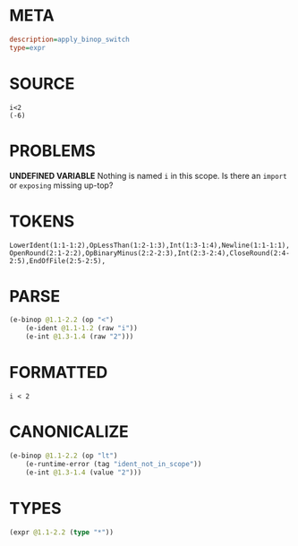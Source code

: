 # META
~~~ini
description=apply_binop_switch
type=expr
~~~
# SOURCE
~~~roc
i<2
(-6)
~~~
# PROBLEMS
**UNDEFINED VARIABLE**
Nothing is named `i` in this scope.
Is there an `import` or `exposing` missing up-top?

# TOKENS
~~~zig
LowerIdent(1:1-1:2),OpLessThan(1:2-1:3),Int(1:3-1:4),Newline(1:1-1:1),
OpenRound(2:1-2:2),OpBinaryMinus(2:2-2:3),Int(2:3-2:4),CloseRound(2:4-2:5),EndOfFile(2:5-2:5),
~~~
# PARSE
~~~clojure
(e-binop @1.1-2.2 (op "<")
	(e-ident @1.1-1.2 (raw "i"))
	(e-int @1.3-1.4 (raw "2")))
~~~
# FORMATTED
~~~roc
i < 2
~~~
# CANONICALIZE
~~~clojure
(e-binop @1.1-2.2 (op "lt")
	(e-runtime-error (tag "ident_not_in_scope"))
	(e-int @1.3-1.4 (value "2")))
~~~
# TYPES
~~~clojure
(expr @1.1-2.2 (type "*"))
~~~

